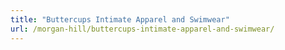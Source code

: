 ```yaml
---
title: "Buttercups Intimate Apparel and Swimwear"
url: /morgan-hill/buttercups-intimate-apparel-and-swimwear/
---
```


